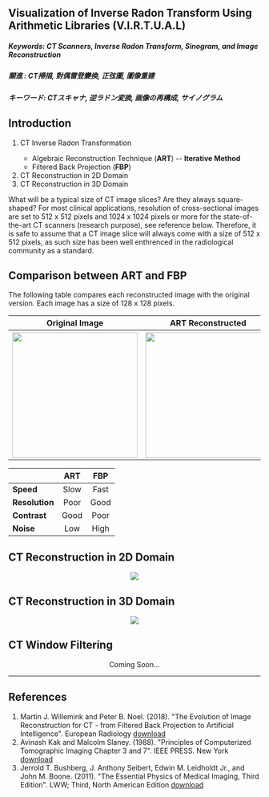 ## Visualization of Inverse Radon Transform Using Arithmetic Libraries (V.I.R.T.U.A.L) ##

##### Keywords: CT Scanners, Inverse Radon Transform, Sinogram, and Image Reconstruction #####
##### 關進     : CT掃描, 對偶雷登變換, 正弦圖, 圖像重建                                    #####
##### キーワード: CTスキャナ, 逆ラドン変換, 画像の再構成, サイノグラム                       #####

## Introduction ##

<ol>
  <li/> CT Inverse Radon Transformation </li>
    <ul>
      <li /> Algebraic Reconstruction Technique (<b>ART</b>) -- <b>Iterative Method</b> </li>
      <li /> Filtered Back Projection (<b>FBP</b>) </li>
    </ul>
  <li/> CT Reconstruction in 2D Domain </li>
  <li/> CT Reconstruction in 3D Domain </li>
</ol>

What will be a typical size of CT image slices? Are they always square-shaped? For most clinical applications, resolution of cross-sectional images are set to 512 x 512 pixels and 1024 x 1024 pixels or more for the state-of-the-art CT scanners (research purpose), see reference below. Therefore, it is safe to assume that a CT image slice will always come with a size of 512 x 512 pixels, as such size has been well enthrenced in the radiological community as a standard.

## Comparison between ART and FBP ##
The following table compares each reconstructed image with the original version. Each image has a size of 128 x 128 pixels.
<p align="center">
<table>
  <tr>
    <th>Original Image </th>
    <th>ART Reconstructed </th> 
    <th>FBP Reconstructed </th>
  </tr>
  <tr>
    <th> <image src="./reconstructed/shepp_logan_original.png" height="250" width="250"> </th>
    <th> <image src="./reconstructed/shepp_logan_ART.png" height="250" width="250"> </th>
    <th> <image src="./reconstructed/shepp_logan_FBP.png" height="250" width="250"> </th>
  </tr>
</table>
</p>

|   |**ART**|**FBP**|
|:----------|:----------:|:----------:|
| **Speed**      | Slow       | Fast       |
| **Resolution** | Poor       | Good       | 
| **Contrast**   | Good       | Poor       |
| **Noise**      | Low        | High       |


## CT Reconstruction in 2D Domain ##
<p align="center">
<image src="./reconstructed/pinnacle3-8.2g-phantom-chest.gif">
</p>

## CT Reconstruction in 3D Domain ##
<p align="center">
<image src="./reconstructed/pinnacle3-8.2g-phantom-chest.png">
</p>

## CT Window Filtering ##
<p align="center"> Coming Soon... </p>

<hr />

## References ##
1. Martin J. Willemink and Peter B. Noel. (2018). "The Evolution of Image Reconstruction for CT - from Filtered Back Projection to Artificial Intelligence". European Radiology [download](https://doi.org/10.1007/s00330-018-5810-7)
2. Avinash Kak and Malcolm Slaney. (1988). "Principles of Computerized Tomographic Imaging Chapter 3 and 7". IEEE PRESS. New York [download](http://www.mat.uniroma2.it/~picard/SMC/didattica/materiali_did/Anal.Armon./Principles_of_CT_Imaging/Kak&Slaney-CTI-reduced.pdf)
3. Jerrold T. Bushberg, J. Anthony Seibert, Edwin M. Leidholdt Jr., and John M. Boone. (2011). "The Essential Physics of Medical Imaging, Third Edition". LWW; Third, North American Edition [download](https://www.amazon.com/Essential-Physics-Medical-Imaging-Third/dp/0781780578)
